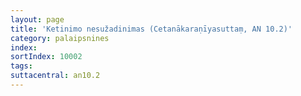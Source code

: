 ```yaml
---
layout: page
title: 'Ketinimo nesužadinimas (Cetanākaraṇīyasuttaṃ, AN 10.2)'
category: palaipsnines
index: 
sortIndex: 10002
tags: 
suttacentral: an10.2
---
```

